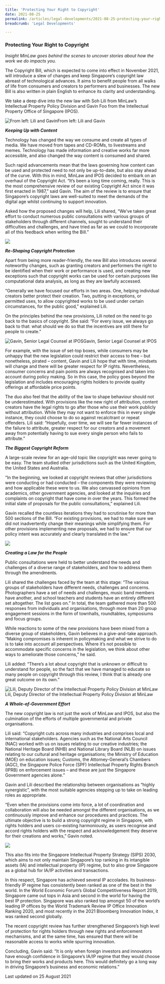 ```yaml
---
title: 'Protecting Your Right to Copyright'
date: 2021-08-25
permalink: /articles/legal-developments/2021-08-25-protecting-your-right-to-copyright
breadcrumb: 'Legal Developments'

---
```



### **Protecting Your Right to Copyright**

<i>Insight MinLaw goes behind the scenes to uncover stories about how the work we do impacts you.</i>
<br>

The Copyright Bill, which is expected to come into effect in November 2021, will introduce a slew of changes and keep Singapore’s copyright law abreast of technological advances. It aims to benefit people from all walks of life from consumers and creators to performers and businesses. The new Bill is also written in plain English to enhance its clarity and understanding. 

We take a deep dive into the new law with Soh Lili from MinLaw’s Intellectual Property Policy Division and Gavin Foo from the Intellectual Property Office of Singapore (IPOS).

<div class="image">
  <img src="/images/Copyright 1.png/" title="From left: Lili and Gavin" alt="From left: Lili and Gavin">From left: Lili and Gavin
</div>

<b><i>Keeping Up with Content</i></b>

Technology has changed the way we consume and create all types of media. We have moved from tapes and CD-ROMs, to livestreams and memes. Technology has made information and creative works far more accessible, and also changed the way content is consumed and shared.

Such rapid advancements mean that the laws governing how content can be used and protected need to not only be up-to-date, but also stay ahead of the curve. With this in mind, MinLaw and IPOS decided to embark on an overhaul of the Copyright Act. “It’s been a long time coming, really. This is the most comprehensive review of our existing Copyright Act since it was first enacted in 1987,” said Gavin. The aim of the review is to ensure that Singapore’s copyright laws are well-suited to meet the demands of the digital age whilst continuing to support innovation.

Asked how the proposed changes will help, Lili shared, “We’ve taken great effort to conduct numerous public consultations with various groups of stakeholders through different channels, sought to understand their difficulties and challenges, and have tried as far as we could to incorporate all of this feedback when writing the Bill.”

<div class="image">
  <img src="/images/Copyright 2.jpg/">
</div>

<b><i>Re-Shaping Copyright Protection</i></b>

Apart from being more reader-friendly, the new Bill also introduces several noteworthy changes, such as granting creators and performers the right to be identified when their work or performance is used, and creating new exceptions such that copyright works can be used for certain purposes like computational data analysis, as long as they are lawfully accessed. 

“Generally we have focused our efforts in two areas. One, helping individual creators better protect their creation. Two, putting in exceptions, or permitted uses, to allow copyrighted works to be used under certain circumstances, for the public good,” explained Lili. 

On the principles behind the new provisions, Lili noted on the need to go back to the basics of copyright. She said: “For every issue, we always go back to that: what should we do so that the incentives are still there for people to create.” 

<div class="image">
  <img src="/images/Copyright 3.jpg/" title="Gavin, Senior Legal Counsel at IPOS" alt="Gavin, Senior Legal Counsel at IPOS">Gavin, Senior Legal Counsel at IPOS
</div>

For example, with the issue of set-top boxes, while consumers may be unhappy that the new legislation could restrict their access to free – but nonetheless, pirated – content, Gavin and Lili hope that with time, mindsets will change and there will be greater respect for IP rights. Nevertheless, consumer concerns and pain points are always recognised and taken into account during policy making. So in this case, the policy goes beyond the legislation and includes encouraging rights holders to provide quality offerings at affordable price points. 

The duo also feel that the ability of the law to shape behaviour should not be underestimated. With provisions like the new right of attribution, content creators have the legal rights to go after those who use their work publicly without attribution. While they may not want to enforce this in every single instance, they could choose to do so against recalcitrant or repeat offenders. Lili said: “Hopefully, over time, we will see far fewer instances of the failure to attribute, greater respect for our creators and a movement away from potentially having to sue every single person who fails to attribute.”

<b><i>The Biggest Copyright Reform</i></b>

A large-scale review for an age-old topic like copyright was never going to be easy. The team studied other jurisdictions such as the United Kingdom, the United States and Australia. 

“In the beginning, we looked at copyright reviews that other jurisdictions were conducting or had conducted – the components they were reviewing and how applicable these were to us. We also canvassed opinions from academics, other government agencies, and looked at the inquiries and complaints on copyright that have come in over the years. This formed the initial slate of proposals for the public consultations,” explained Lili. 

Gavin recalled the countless iterations they had to scrutinise for more than 500 sections of the Bill. “For existing provisions, we had to make sure we did not inadvertently change their meanings while simplifying them. For other provisions implementing new proposals, we had to ensure that our policy intent was accurately and clearly translated in the law.”

<div class="image">
  <img src="/images/Copyright 4.jpg/">
</div>

<b><i>Creating a Law for the People</i></b>

Public consultations were held to better understand the needs and challenges of a diverse range of stakeholders, and how to address them through the amendments.

Lili shared the challenges faced by the team at this stage: “The various groups of stakeholders have different needs, challenges and concerns. Photographers have a set of needs and challenges, music band members have another, and school teachers and students have an entirely different set altogether. The list goes on.” In total, the team gathered more than 500 responses from individuals and organisations, through more than 20 group engagement sessions in the form of townhalls, roundtables, symposiums and focus groups.

While reactions to some of the new provisions have been mixed from a diverse group of stakeholders, Gavin believes in a give-and-take approach. “Making compromises is inherent in policymaking and what we strive to do is to take into account all perspectives. Where it’s not possible to accommodate specific concerns in the legislation, we think about other ways to ameliorate those concerns,” he said.

Lili added: “There’s a lot about copyright that is unknown or difficult to understand for people, so the fact that we have managed to educate so many people on copyright through this review, I think that is already one great outcome on its own.”

<div class="image">
  <img src="/images/Copyright 5.jpg/" title="Lili, Deputy Director of the Intellectual Property Policy Division at MinLaw" alt="Lili, Deputy Director of the Intellectual Property Policy Division at MinLaw">Lili, Deputy Director of the Intellectual Property Policy Division at MinLaw
</div>

<b><i>A Whole-of-Government Effort</i></b>

The new copyright law is not just the work of MinLaw and IPOS, but also the culmination of the efforts of multiple governmental and private organisations. 

Lili said: “Copyright cuts across many industries and comprises local and international stakeholders. Agencies such as the National Arts Council (NAC) worked with us on issues relating to our creative industries; the National Heritage Board (NHB) and National Library Board (NLB) on issues relating to our cultural and heritage organisations; the Ministry of Education (MOE) on education issues; Customs, the Attorney-General’s Chambers (AGC), the Singapore Police Force (SPF) Intellectual Property Rights Branch (IPRB) on enforcement issues – and these are just the Singapore Government agencies alone.”

Gavin and Lili described the relationship between organisations as “highly synergistic”, with the most suitable agencies stepping up to take on leading roles as appropriate. 

“Even when the provisions come into force, a lot of coordination and collaboration will also be needed amongst the different organisations, as we continuously improve and enhance our procedures and practices. The ultimate objective is to build a strong copyright regime in Singapore, with rights holders and users co-existing harmoniously, as users recognise and accord rights holders with the respect and acknowledgement they deserve for their creations and works,” Gavin noted. 

<div class="image">
  <img src="/images/Copyright 6.jpg/">
</div>

This also fits into the Singapore Intellectual Property Strategy (SIPS) 2030, which aims to not only maintain Singapore’s top ranking in its intangible assets (IA) and intellectual property (IP) regime, but to also grow Singapore as a global hub for IA/IP activities and transactions. 

In this respect, Singapore has achieved several IP accolades. Its business-friendly IP regime has consistently been ranked as one of the best in the world. In the World Economic Forum’s Global Competitiveness Report 2019, Singapore came out tops in Asia and second in the world for having the best IP protection. Singapore was also ranked top amongst 50 of the world’s leading IP offices by the World Trademark Review IP Office Innovation Ranking 2020, and most recently in the 2021 Bloomberg Innovation Index, it was ranked second globally.

The recent copyright review has further strengthened Singapore’s high level of protection for rights holders through new rights and enforcement mechanisms, and at the same time, has ensured that there will be reasonable access to works while spurring innovation.

Concluding, Gavin said: “It is only when foreign investors and innovators have enough confidence in Singapore’s IA/IP regime that they would choose to bring their works and products here. This would definitely go a long way in driving Singapore’s business and economic relations.”

Last updated on 25 August 2021
